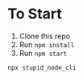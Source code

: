 # To Start
1. Clone this repo
2. Run `npm install`
3. Run `npm start`

```bash
npx stupid_node_cli
```